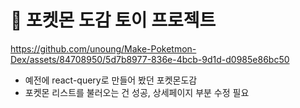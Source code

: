 # 🔴 포켓몬 도감 토이 프로젝트


https://github.com/unoung/Make-Poketmon-Dex/assets/84708950/5d7b8977-836e-4bcb-9d1d-d0985e86bc50



- 예전에 react-query로 만들어 봤던 포켓몬도감
- 포켓몬 리스트를 불러오는 건 성공, 상세페이지 부분 수정 필요
